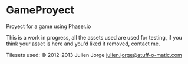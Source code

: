 # GameProyect
Proyect for a game using Phaser.io

This is a work in progress, all the assets used are used for testing, if you think your asset is here and you'd liked it removed,
  contact me.
  
  Tilesets used: © 2012-2013 Julien Jorge <julien.jorge@stuff-o-matic.com> 

